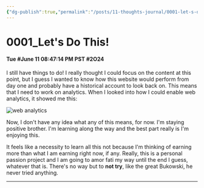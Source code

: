 ```yaml
---
{"dg-publish":true,"permalink":"/posts/11-thoughts-journal/0001-let-s-do-this/"}
---
```


# 0001_Let's Do This!
#### Tue #June 11 08:47:14 PM PST #2O24

I still have things to do! I really thought I could focus on the content at this point, but I guess I wanted to know how this website would perform from day one and probably have a historical account to look back on. This means that I need to work on analytics. When I looked into how I could enable web analytics, it showed me this:

![web analytics](https://i.imgur.com/tuXYfb0_d.jpg?maxwidth=520&shape=thumb&fidelity=high)

Now, I don't have any idea what any of this means, for now. I'm staying positive brother. I'm learning along the way and the best part really is I'm enjoying this.

It feels like a necessity to learn all this not because I'm thinking of earning more than what I am earning right now, if any. Really, this is a personal passion project and I am going to amor fati my way until the end I guess, whatever that is. There's no way but to **not try**, like the great Bukowski, he never tried anything.

___
